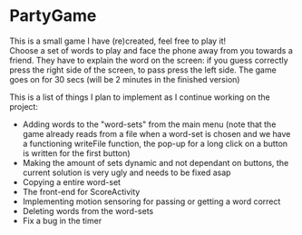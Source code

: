 # PartyGame

This is a small game I have (re)created, feel free to play it! <br/>
Choose a set of words to play and face the phone away from you towards a friend. They have to explain the word on the screen: if you guess correctly press the right side of the screen, to pass press the left side. The game goes on for 30 secs (will be 2 minutes in the finished version)

This is a list of things I plan to implement as I continue working on the project:
- Adding words to the "word-sets" from the main menu 
(note that the game already reads from a file when a word-set is chosen and we have a functioning writeFile function, the pop-up for a long click on a button is written for the first button) 
- Making the amount of sets dynamic and not dependant on buttons, the current solution is very ugly and needs to be fixed asap
- Copying a entire word-set
- The front-end for ScoreActivity
- Implementing motion sensoring for passing or getting a word correct
- Deleting words from the word-sets
- Fix a bug in the timer
